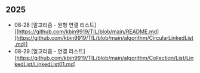 ## 2025

* 08-28 [알고리즘 - 원형 연결 리스트][[https://github.com/kbin9919/TIL/blob/main/README.md](https://github.com/kbin9919/TIL/blob/main/algorithm/CircularLinkedList.md)]
* 08-29 [알고리즘 - 연결 리스트][https://github.com/kbin9919/TIL/blob/main/algorithm/Collection/List/LinkedList/LinkedList01.md]
